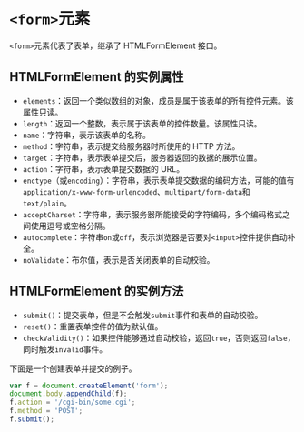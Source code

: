 # `<form>`元素

`<form>`元素代表了表单，继承了 HTMLFormElement 接口。

## HTMLFormElement 的实例属性

- `elements`：返回一个类似数组的对象，成员是属于该表单的所有控件元素。该属性只读。
- `length`：返回一个整数，表示属于该表单的控件数量。该属性只读。
- `name`：字符串，表示该表单的名称。
- `method`：字符串，表示提交给服务器时所使用的 HTTP 方法。
- `target`：字符串，表示表单提交后，服务器返回的数据的展示位置。
- `action`：字符串，表示表单提交数据的 URL。
- `enctype`（或`encoding`）：字符串，表示表单提交数据的编码方法，可能的值有`application/x-www-form-urlencoded`、`multipart/form-data`和`text/plain`。
- `acceptCharset`：字符串，表示服务器所能接受的字符编码，多个编码格式之间使用逗号或空格分隔。
- `autocomplete`：字符串`on`或`off`，表示浏览器是否要对`<input>`控件提供自动补全。
- `noValidate`：布尔值，表示是否关闭表单的自动校验。

## HTMLFormElement 的实例方法

- `submit()`：提交表单，但是不会触发`submit`事件和表单的自动校验。
- `reset()`：重置表单控件的值为默认值。
- `checkValidity()`：如果控件能够通过自动校验，返回`true`，否则返回`false`，同时触发`invalid`事件。

下面是一个创建表单并提交的例子。

```javascript
var f = document.createElement('form');
document.body.appendChild(f);
f.action = '/cgi-bin/some.cgi';
f.method = 'POST';
f.submit();
```
